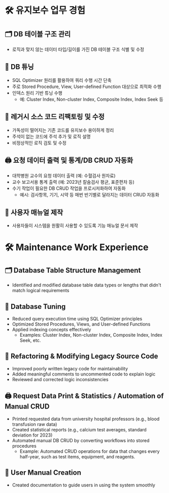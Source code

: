 # 🛠️ 유지보수 업무 경험

## 🗂️ DB 테이블 구조 관리
- 로직과 맞지 않는 데이터 타입/길이를 가진 DB 테이블 구조 식별 및 수정

## 🚀 DB 튜닝
- SQL Optimizer 원리를 활용하여 쿼리 수행 시간 단축
- 주로 Stored Procedure, View, User-defined Function 대상으로 최적화 수행
- 인덱스 원리 기반 튜닝 수행
  - 예: Cluster Index, Non-cluster Index, Composite Index, Index Seek 등

## 🔧 레거시 소스 코드 리팩토링 및 수정
- 가독성이 떨어지는 기존 코드를 유지보수 용이하게 정리
- 주석이 없는 코드에 주석 추가 및 로직 설명
- 비정상적인 로직 검토 및 수정

## 🖨️ 요청 데이터 출력 및 통계/DB CRUD 자동화
- 대학병원 교수의 요청 데이터 출력 (예: 수혈검사 원자료)
- 교수 보고서용 통계 출력 (예: 2023년 칼슘검사 평균, 표준편차 등)
- 수기 작업이 필요한 DB CRUD 작업을 프로시저화하여 자동화
  * 예시: 검사항목, 기기, 시약 등 매번 반기별로 달라지는 데이터 CRUD 자동화

## 📘 사용자 매뉴얼 제작
- 사용자들이 시스템을 원활히 사용할 수 있도록 기능 매뉴얼 문서 제작

# 🛠️ Maintenance Work Experience

## 🗂️ Database Table Structure Management
- Identified and modified database table data types or lengths that didn't match logical requirements

## 🚀 Database Tuning
- Reduced query execution time using SQL Optimizer principles
- Optimized Stored Procedures, Views, and User-defined Functions
- Applied indexing concepts effectively
  - Examples: Cluster Index, Non-cluster Index, Composite Index, Index Seek, etc.

## 🔧 Refactoring & Modifying Legacy Source Code
- Improved poorly written legacy code for maintainability
- Added meaningful comments to uncommented code to explain logic
- Reviewed and corrected logic inconsistencies

## 🖨️ Request Data Print & Statistics / Automation of Manual CRUD
- Printed requested data from university hospital professors (e.g., blood transfusion raw data)
- Created statistical reports (e.g., calcium test averages, standard deviation for 2023)
- Automated manual DB CRUD by converting workflows into stored procedures
  * Example: Automated CRUD operations for data that changes every half-year, such as test items, equipment, and reagents.

## 📘 User Manual Creation
- Created documentation to guide users in using the system smoothly
